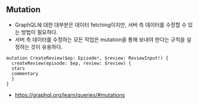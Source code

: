 ## Mutation
- GraphQL에 대한 대부분은 데이터 fetching이지만, 서버 측 데이터를 수정할 수 있는 방법이 필요하다.
- 서버 측 데이터를 수정하는 모든 작업은 mutation을 통해 보내야 한다는 규칙을 설정하는 것이 유용하다.

```
mutation CreateReview($ep: Episode!, $review: ReviewInput!) {
  createReview(episode: $ep, review: $review) {
  stars
  commentary
  }
}
```

- https://graphql.org/learn/queries/#mutations

